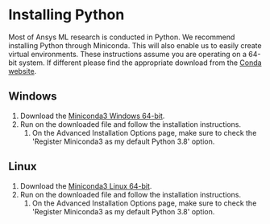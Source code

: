 # Installing Python 
Most of Ansys ML research is conducted in Python. We recommend installing Python through Miniconda. This will also enable us to easily create virtual environments.
These instructions assume you are operating on a 64-bit system. If different please find the appropriate download from the [Conda website](https://docs.conda.io/en/latest/miniconda.html).
## Windows
1. Download the [Miniconda3 Windows 64-bit](https://repo.anaconda.com/miniconda/Miniconda3-latest-Windows-x86_64.exe).
1. Run on the downloaded file and follow the installation instructions.
	1. On the Advanced Installation Options page, make sure to check the 'Register Miniconda3 as my default Python 3.8' option.

## Linux
1. Download the [Miniconda3 Linux 64-bit](https://repo.anaconda.com/miniconda/Miniconda3-latest-Linux-x86_64.sh).
1. Run on the downloaded file and follow the installation instructions.
	1. On the Advanced Installation Options page, make sure to check the 'Register Miniconda3 as my default Python 3.8' option.
